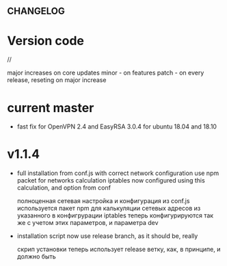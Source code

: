 
CHANGELOG
---------

Version code
============

<major>/<minor>/<patch>

major increases on core updates
minor - on features
patch - on every release, reseting on major increase

current master
==============

+ fast fix for OpenVPN 2.4 and EasyRSA 3.0.4 for ubuntu 18.04 and 18.10

v1.1.4
======

+ full installation from conf.js with correct network configuration
  use npm<ip> packet for networks calculation
  iptables now configured using this calculation, and <dev> option from conf

  полноценная сетевая настройка и конфигурация из conf.js
  используется пакет npm<ip> для калькуляции сетевых адресов из указанного в конфигрурации
  iptables теперь конфигурируются так же с учетом этих параметров, и параметра dev

+ installation script now use release branch, as it should be, really

  скрип установки теперь использует release ветку, как, в принципе, и должно быть
